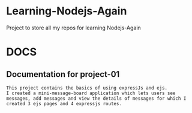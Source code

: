 # Learning-Nodejs-Again
Project to store all my repos for learning Nodejs-Again

# DOCS

## Documentation for project-01
    This project contains the basics of using expressJs and ejs.
    I created a mini-message-board application which lets users see messages, add messages and view the details of messages for which I created 3 ejs pages and 4 expressjs routes.
